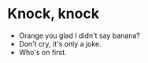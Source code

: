 # Knock, knock
- Orange you glad I didn't say banana?
- Don't cry, it's only a joke.
- Who's on first.

